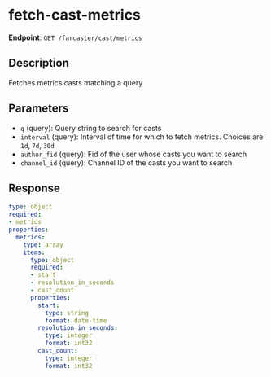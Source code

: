 # fetch-cast-metrics

**Endpoint**: `GET /farcaster/cast/metrics`

## Description
Fetches metrics casts matching a query

## Parameters
- `q` (query): Query string to search for casts
- `interval` (query): Interval of time for which to fetch metrics. Choices are `1d`, `7d`, `30d`
- `author_fid` (query): Fid of the user whose casts you want to search
- `channel_id` (query): Channel ID of the casts you want to search

## Response
```yaml
type: object
required:
- metrics
properties:
  metrics:
    type: array
    items:
      type: object
      required:
      - start
      - resolution_in_seconds
      - cast_count
      properties:
        start:
          type: string
          format: date-time
        resolution_in_seconds:
          type: integer
          format: int32
        cast_count:
          type: integer
          format: int32
```

